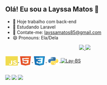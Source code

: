 ## Olá! Eu sou a Layssa Matos 👋

- 🔭 Hoje trabalho com back-end
- 🌱 Estudando Laravel
- 💬 Contate-me: layssamatos85@gmail.com
- 😄 Pronouns: Ela/Dela

<div align="center">
  <a href="https://github.com/LayssaMatos29">
  <img height="180em" src="https://github-readme-stats.vercel.app/api?username=LayssaMatos29&show_icons=true&theme=dark&include_all_commits=true&count_private=true"/>
  <img height="180em" src="https://github-readme-stats.vercel.app/api/top-langs/?username=LayssaMatos29&layout=compact&langs_count=7&theme=dark"/>
</div>

<div style="display: inline_block"><br>
  <img align="center" alt="Lay-Js" height="30" width="40" src="https://raw.githubusercontent.com/devicons/devicon/master/icons/javascript/javascript-plain.svg">
  <img align="center" alt="Lay-HTML" height="30" width="40" src="https://raw.githubusercontent.com/devicons/devicon/master/icons/html5/html5-original.svg">
  <img align="center" alt="Lay-CSS" height="30" width="40" src="https://raw.githubusercontent.com/devicons/devicon/master/icons/css3/css3-original.svg">
  <img align="center" alt="Lay-Python" height="30" width="40" src="https://raw.githubusercontent.com/devicons/devicon/master/icons/python/python-original.svg">
  <img align="center" alt="Lay-BS" height="30" width="90" src="https://img.shields.io/badge/Bootstrap-563D7C?style=for-the-badge&logo=bootstrap&logoColor=white">
</div>

##

<div> 
 <a href=""><img src="https://img.shields.io/badge/Discord-7289DA?style=for-the-badge&logo=discord&logoColor=white" target="_blank"></a> 
  <a href = "mailto:layssamatos85@gmail.com"><img src="https://img.shields.io/badge/-Gmail-%23333?style=for-the-badge&logo=gmail&logoColor=white" target="_blank"></a>
  <a href="www.linkedin.com/in/layssa-matos" target="_blank"><img src="https://img.shields.io/badge/-LinkedIn-%230077B5?style=for-the-badge&logo=linkedin&logoColor=white" target="_blank"></a> 
 
 
 
</div>
